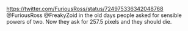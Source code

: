 https://twitter.com/FuriousRoss/status/724975336342048768 @FuriousRoss @FreakyZoid in the old days people asked for sensible powers of two. Now they ask for 257.5 pixels and they should die.